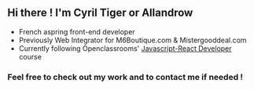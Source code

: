## Hi there ! I'm Cyril Tiger or Allandrow

- French aspring front-end developer
- Previously Web Integrator for M6Boutique.com & Mistergooddeal.com
- Currently following Openclassrooms' [Javascript-React Developer](https://openclassrooms.com/en/paths/517-javascript-react-developer) course

### Feel free to check out my work and to contact me if needed !